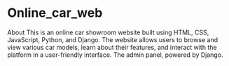 # Online_car_web
About This is an online car showroom website built using HTML, CSS, JavaScript, Python, and Django. The website allows users to browse and view various car models, learn about their features, and interact with the platform in a user-friendly interface. The admin panel, powered by Django.
